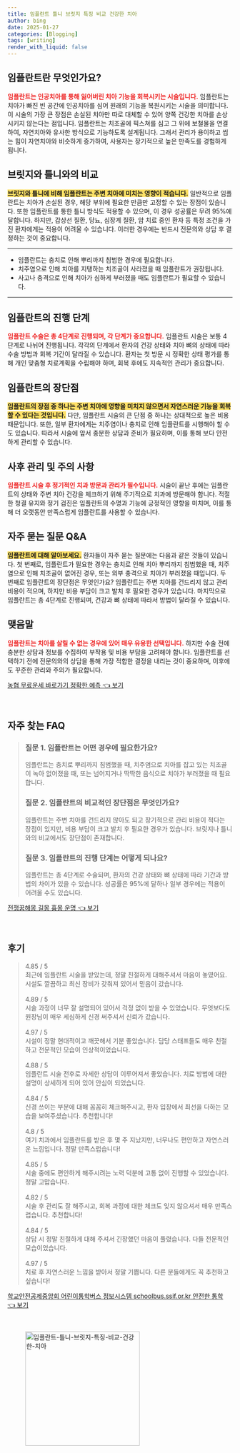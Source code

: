 ```yaml
---
title: 임플란트 틀니 브릿지 특징 비교 건강한 치아
author: bing
date: 2025-01-27
categories: [Blogging]
tags: [writing]
render_with_liquid: false
---
```



<h2 id='임플란트_소개'>임플란트란 무엇인가요?</h2>

<p><b><span style="color: #ee2323;">임플란트는 인공치아를 통해 잃어버린 치아 기능을 회복시키는 시술입니다.</span></b> 임플란트는 치아가 빠진 빈 공간에 인공치아를 심어 원래의 기능을 복원시키는 시술을 의미합니다. 이 시술의 가장 큰 장점은 손실된 치아만 따로 대체할 수 있어 양쪽 건강한 치아를 손상시키지 않는다는 점입니다. 임플란트는 치조골에 픽스쳐를 심고 그 위에 보철물을 연결하여, 자연치아와 유사한 방식으로 기능하도록 설계됩니다. 그래서 관리가 용이하고 씹는 힘이 자연치아와 비슷하게 증가하여, 사용자는 장기적으로 높은 만족도를 경험하게 됩니다.</p>

<h2 id='임플란트_비교'>브릿지와 틀니와의 비교</h2>

<p><b><span style="background-color: #ffe066;">브릿지와 틀니에 비해 임플란트는 주변 치아에 미치는 영향이 적습니다.</span></b> 일반적으로 임플란트는 치아가 손실된 경우, 해당 부위에 필요한 만큼만 고정할 수 있는 장점이 있습니다. 또한 임플란트를 통한 틀니 방식도 적용할 수 있으며, 이 경우 성공률은 무려 95%에 달합니다. 하지만, 갑상선 질환, 당뇨, 심장계 질환, 암 치료 중인 환자 등 특정 조건을 가진 환자에게는 적용이 어려울 수 있습니다. 이러한 경우에는 반드시 전문의와 상담 후 결정하는 것이 중요합니다.</p>

<hr />

<ul>
    <li>임플란트는 충치로 인해 뿌리까지 침범한 경우에 필요합니다.</li>
    <li>치주염으로 인해 치아를 지탱하는 치조골이 사라졌을 때 임플란트가 권장됩니다.</li>
    <li>사고나 충격으로 인해 치아가 심하게 부러졌을 때도 임플란트가 필요할 수 있습니다.</li>
</ul>

<hr />

<h2 id='임플란트_진행단계'>임플란트의 진행 단계</h2>

<p><b><span style="color: #ee2323;">임플란트 수술은 총 4단계로 진행되며, 각 단계가 중요합니다.</span></b> 임플란트 시술은 보통 4단계로 나뉘어 진행됩니다. 각각의 단계에서 환자의 건강 상태와 치아 뼈의 상태에 따라 수술 방법과 회복 기간이 달라질 수 있습니다. 환자는 첫 방문 시 정확한 상태 평가를 통해 개인 맞춤형 치료계획을 수립해야 하며, 회복 후에도 지속적인 관리가 중요합니다.</p>

<h2 id='임플란트_장단점'>임플란트의 장단점</h2>

<p><b><span style="background-color: #ffe066;">임플란트의 장점 중 하나는 주변 치아에 영향을 미치지 않으면서 자연스러운 기능을 회복할 수 있다는 것입니다.</span></b> 다만, 임플란트 시술의 큰 단점 중 하나는 상대적으로 높은 비용 때문입니다. 또한, 일부 환자에게는 치주염이나 충치로 인해 임플란트를 시행해야 할 수도 있습니다. 따라서 시술에 앞서 충분한 상담과 준비가 필요하며, 이를 통해 보다 안전하게 관리할 수 있습니다.</p>

<h2 id='임플란트_사후관리'>사후 관리 및 주의 사항</h2>

<p><b><span style="color: #ee2323;">임플란트 시술 후 정기적인 치과 방문과 관리가 필수입니다.</span></b> 시술이 끝난 후에는 임플란트의 상태와 주변 치아 건강을 체크하기 위해 주기적으로 치과에 방문해야 합니다. 적절한 청결 유지와 정기 검진은 임플란트의 수명과 기능에 긍정적인 영향을 미치며, 이를 통해 더 오랫동안 만족스럽게 임플란트를 사용할 수 있습니다.</p>

<h2 id='임플란트_자주_묻는_질문'>자주 묻는 질문 Q&A</h2>

<p><b><span style="background-color: #ffe066;">임플란트에 대해 알아보세요.</span></b> 환자들이 자주 묻는 질문에는 다음과 같은 것들이 있습니다. 첫 번째로, 임플란트가 필요한 경우는 충치로 인해 치아 뿌리까지 침범했을 때, 치주염으로 인해 치조골이 없어진 경우, 또는 외부 충격으로 치아가 부러졌을 때입니다. 두 번째로 임플란트의 장단점은 무엇인가요? 임플란트는 주변 치아를 건드리지 않고 관리 비용이 적으며, 하지만 비용 부담이 크고 발치 후 필요한 경우가 있습니다. 마지막으로 임플란트는 총 4단계로 진행되며, 건강과 뼈 상태에 따라서 방법이 달라질 수 있습니다.</p>

<h2 id='임플란트_결론'>맺음말</h2>

<p><b><span style="color: #ee2323;">임플란트는 치아를 살릴 수 없는 경우에 있어 매우 유용한 선택입니다.</span></b> 하지만 수술 전에 충분한 상담과 정보를 수집하여 부작용 및 비용 부담을 고려해야 합니다. 임플란트를 선택하기 전에 전문의와의 상담을 통해 가장 적합한 결정을 내리는 것이 중요하며, 이후에도 꾸준한 관리와 주의가 필요합니다.</p>


<p><a class="click-button" title="농협 무료운세 바로가기 정확한 예측" href="https://24nara.github.io/posts/%EB%86%8D%ED%98%91-%EB%AC%B4%EB%A3%8C%EC%9A%B4%EC%84%B8-%EB%B0%94%EB%A1%9C%EA%B0%80%EA%B8%B0-%EC%A0%95%ED%99%95%ED%95%9C-%EC%98%88%EC%B8%A1/" rel="dofollow">농협 무료운세 바로가기 정확한 예측 👈 보기</a></p><br>
<h2 id='자주_찾는_FAQ'>자주 찾는 FAQ</h2>
<div itemscope="" itemtype="https://schema.org/FAQPage"> 
<blockquote> 
<div itemscope="" itemprop="mainEntity" itemtype="https://schema.org/Question"> 
<h3 itemprop="name">질문 1. 임플란트는 어떤 경우에 필요한가요?</h3> 
<div itemscope="" itemprop="acceptedAnswer" itemtype="https://schema.org/Answer"> 
<span itemprop="text"> 
<p>임플란트는 충치로 뿌리까지 침범했을 때, 치주염으로 치아를 잡고 있는 치조골이 녹아 없어졌을 때, 또는 넘어지거나 딱딱한 음식으로 치아가 부러졌을 때 필요합니다.</p> 
</span> 
</div> 
</div> 

<div itemscope="" itemprop="mainEntity" itemtype="https://schema.org/Question"> 
<h3 itemprop="name">질문 2. 임플란트의 비교적인 장단점은 무엇인가요?</h3> 
<div itemscope="" itemprop="acceptedAnswer" itemtype="https://schema.org/Answer"> 
<span itemprop="text"> 
<p>임플란트는 주변 치아를 건드리지 않아도 되고 장기적으로 관리 비용이 적다는 장점이 있지만, 비용 부담이 크고 발치 후 필요한 경우가 있습니다. 브릿지나 틀니와의 비교에서도 장단점이 존재합니다.</p> 
</span> 
</div> 
</div> 

<div itemscope="" itemprop="mainEntity" itemtype="https://schema.org/Question"> 
<h3 itemprop="name">질문 3. 임플란트의 진행 단계는 어떻게 되나요?</h3> 
<div itemscope="" itemprop="acceptedAnswer" itemtype="https://schema.org/Answer"> 
<span itemprop="text"> 
<p>임플란트는 총 4단계로 수술되며, 환자의 건강 상태와 뼈 상태에 따라 기간과 방법의 차이가 있을 수 있습니다. 성공률은 95%에 달하나 일부 경우에는 적용이 어려울 수도 있습니다.</p> 
</span> 
</div> 
</div> 
</blockquote> 
</div>
<p><a class="click-button" title="전쟁꿈해몽 길몽 흉몽 운명" href="https://24nara.github.io/posts/%EC%A0%84%EC%9F%81%EA%BF%88%ED%95%B4%EB%AA%BD-%EA%B8%B8%EB%AA%BD-%ED%9D%89%EB%AA%BD-%EC%9A%B4%EB%AA%85/" rel="dofollow">전쟁꿈해몽 길몽 흉몽 운명 👈 보기</a></p><br>
<h2 id='후기'>후기</h2>
<div itemscope itemtype="https://schema.org/Product">
  <blockquote>
  <div itemprop="review" itemscope itemtype="https://schema.org/Review">
      <div itemprop="reviewRating" itemscope itemtype="https://schema.org/Rating"> <span itemprop="ratingValue">4.85</span> / <span itemprop="bestRating">5</span> </div>
      <span itemprop="reviewBody">최근에 임플란트 시술을 받았는데, 정말 친절하게 대해주셔서 마음이 놓였어요. 시설도 깔끔하고 최신 장비가 갖춰져 있어서 믿음이 갔습니다.</span>
  </div>
  <br>
  <div itemprop="review" itemscope itemtype="https://schema.org/Review">
      <div itemprop="reviewRating" itemscope itemtype="https://schema.org/Rating"> <span itemprop="ratingValue">4.89</span> / <span itemprop="bestRating">5</span> </div>
      <span itemprop="reviewBody">시술 과정이 너무 잘 설명되어 있어서 걱정 없이 받을 수 있었습니다. 무엇보다도 원장님이 매우 세심하게 신경 써주셔서 신뢰가 갔습니다.</span>
  </div>
  <br>
  <div itemprop="review" itemscope itemtype="https://schema.org/Review">
      <div itemprop="reviewRating" itemscope itemtype="https://schema.org/Rating"> <span itemprop="ratingValue">4.97</span> / <span itemprop="bestRating">5</span> </div>
      <span itemprop="reviewBody">시설이 정말 현대적이고 깨끗해서 기분 좋았습니다. 담당 스태프들도 매우 친절하고 전문적인 모습이 인상적이었습니다.</span>
  </div>
  <br>
  <div itemprop="review" itemscope itemtype="https://schema.org/Review">
      <div itemprop="reviewRating" itemscope itemtype="https://schema.org/Rating"> <span itemprop="ratingValue">4.88</span> / <span itemprop="bestRating">5</span> </div>
      <span itemprop="reviewBody">임플란트 시술 전후로 자세한 상담이 이루어져서 좋았습니다. 치료 방법에 대한 설명이 상세하게 되어 있어 안심이 되었습니다.</span>
  </div>
  <br>
  <div itemprop="review" itemscope itemtype="https://schema.org/Review">
      <div itemprop="reviewRating" itemscope itemtype="https://schema.org/Rating"> <span itemprop="ratingValue">4.84</span> / <span itemprop="bestRating">5</span> </div>
      <span itemprop="reviewBody">신경 쓰이는 부분에 대해 꼼꼼히 체크해주시고, 환자 입장에서 최선을 다하는 모습을 보여주셨습니다. 추천합니다!</span>
  </div>
  <br>
  <div itemprop="review" itemscope itemtype="https://schema.org/Review">
      <div itemprop="reviewRating" itemscope itemtype="https://schema.org/Rating"> <span itemprop="ratingValue">4.8</span> / <span itemprop="bestRating">5</span> </div>
      <span itemprop="reviewBody">여기 치과에서 임플란트를 받은 후 몇 주 지났지만, 너무나도 편안하고 자연스러운 느낌입니다. 정말 만족스럽습니다!</span>
  </div>
  <br>
  <div itemprop="review" itemscope itemtype="https://schema.org/Review">
      <div itemprop="reviewRating" itemscope itemtype="https://schema.org/Rating"> <span itemprop="ratingValue">4.85</span> / <span itemprop="bestRating">5</span> </div>
      <span itemprop="reviewBody">시술 중에도 편안하게 해주시려는 노력 덕분에 고통 없이 진행할 수 있었습니다. 정말 고맙습니다.</span>
  </div>
  <br>
  <div itemprop="review" itemscope itemtype="https://schema.org/Review">
      <div itemprop="reviewRating" itemscope itemtype="https://schema.org/Rating"> <span itemprop="ratingValue">4.82</span> / <span itemprop="bestRating">5</span> </div>
      <span itemprop="reviewBody">시술 후 관리도 잘 해주시고, 회복 과정에 대한 체크도 잊지 않으셔서 매우 만족스럽습니다. 추천합니다!</span>
  </div>
  <br>
  <div itemprop="review" itemscope itemtype="https://schema.org/Review">
      <div itemprop="reviewRating" itemscope itemtype="https://schema.org/Rating"> <span itemprop="ratingValue">4.84</span> / <span itemprop="bestRating">5</span> </div>
      <span itemprop="reviewBody">상담 시 정말 친절하게 대해 주셔서 긴장했던 마음이 풀렸습니다. 다들 전문적인 모습이었습니다.</span>
  </div>
  <br>
  <div itemprop="review" itemscope itemtype="https://schema.org/Review">
      <div itemprop="reviewRating" itemscope itemtype="https://schema.org/Rating"> <span itemprop="ratingValue">4.97</span> / <span itemprop="bestRating">5</span> </div>
      <span itemprop="reviewBody">치료 후 자연스러운 느낌을 받아서 정말 기쁩니다. 다른 분들에게도 꼭 추천하고 싶습니다!</span>
  </div>
  </blockquote>
</div>
<p><a class="click-button" title="학교안전공제중앙회 어린이통학버스 정보시스템 schoolbus.ssif.or.kr 안전한 통학" href="https://24nara.github.io/posts/%ED%95%99%EA%B5%90%EC%95%88%EC%A0%84%EA%B3%B5%EC%A0%9C%EC%A4%91%EC%95%99%ED%9A%8C-%EC%96%B4%EB%A6%B0%EC%9D%B4%ED%86%B5%ED%95%99%EB%B2%84%EC%8A%A4-%EC%A0%95%EB%B3%B4%EC%8B%9C%EC%8A%A4%ED%85%9C-schoolbus.ssif.or.kr-%EC%95%88%EC%A0%84%ED%95%9C-%ED%86%B5%ED%95%99/" rel="dofollow">학교안전공제중앙회 어린이통학버스 정보시스템 schoolbus.ssif.or.kr 안전한 통학 👈 보기</a></p><br>
<figure class="image"><img src="https://24nara.github.io/assets/img/thumbnail/임플란트-틀니-브릿지-특징-비교-건강한-치아.webp" alt="임플란트-틀니-브릿지-특징-비교-건강한-치아" width="256" height="256"></figure>